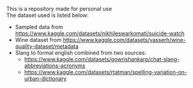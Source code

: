 This is a repository made for personal use <br>
The dataset used is listed below:
* Sampled data from https://www.kaggle.com/datasets/nikhileswarkomati/suicide-watch
* Wine dataset from https://www.kaggle.com/datasets/yasserh/wine-quality-dataset/metadata
* Slang to formal english combined from two sources:
  - https://www.kaggle.com/datasets/gowrishankarp/chat-slang-abbreviations-acronyms<br>
  - https://www.kaggle.com/datasets/rtatman/spelling-variation-on-urban-dictionary
